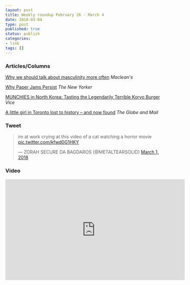 ```yaml
---
layout: post
title: Weekly roundup February 26 - March 4
date: 2018-03-04
type: post
published: true
status: publish
categories:
- link
tags: []
---
```


### Articles/Columns
[Why we should talk about masculinity more often](https://www.macleans.ca/opinion/why-we-should-talk-about-masculinity-more-often/ "Why we should talk about masculinity more often. By Tabatha Southey") *Maclean's*

[Why Paper Jams Persist](https://www.newyorker.com/magazine/2018/02/12/why-paper-jams-persist "Why Paper Jams Persist. By Joshua Rothman") *The New Yorker*

[MUNCHIES in North Korea: Tasting the Legendarily Terrible Koryo Burger](https://munchies.vice.com/en_us/article/vvqbbd/the-legend-of-north-koreas-mystery-meat-koryo-burger "MUNCHIES in North Korea: Tasting the Legendarily Terrible Koryo Burger. By Jamie Fullerton") *Vice*

[A little girl in Toronto lost to history – and now found](https://www.theglobeandmail.com/news/a-little-girl-in-toronto-lost-to-history-and-nowfound/article38198028/ "A little girl in Toronto lost to history – and now found. By Chris Bateman") *The Globe and Mail*

### Tweet
<blockquote class="twitter-tweet" data-lang="en"><p lang="en" dir="ltr">im at work crying at this video of a cat watching a horror movie <a href="https://t.co/kfwd0G1HKY">pic.twitter.com/kfwd0G1HKY</a></p>&mdash; ZORAH SECURE DA BAGDAROS (@METALTEARSOLID) <a href="https://twitter.com/METALTEARSOLID/status/969315863236001792?ref_src=twsrc%5Etfw">March 1, 2018</a></blockquote> <script async src="https://platform.twitter.com/widgets.js" charset="utf-8"></script> 

### Video
<iframe width="560" height="315" src="https://www.youtube-nocookie.com/embed/If-n27SUAl8?rel=0" frameborder="0" allow="autoplay; encrypted-media" allowfullscreen></iframe>